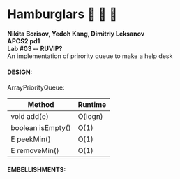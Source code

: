 # Hamburglars :hamburger: :hamburger: :hamburger:
**Nikita Borisov, Yedoh Kang, Dimitriy Leksanov** 
<br /> 
**APCS2 pd1**
<br /> 
**Lab #03 -- RUVIP?**
<br /> 
An implementation of prirority queue to make a help desk

#### DESIGN:

ArrayPriorityQueue:

 Method | Runtime 
 --- | --- 
 void add(e) | O(logn) 
 boolean isEmpty() | O(1)
 E peekMin() | O(1)
 E removeMin() | O(1)
 
 #### EMBELLISHMENTS:
 
